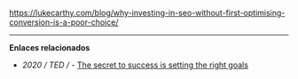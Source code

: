 


https://lukecarthy.com/blog/why-investing-in-seo-without-first-optimising-conversion-is-a-poor-choice/


--------------------
**Enlaces relacionados**

- *2020 / TED /* - [The secret to success is setting the right goals](https://www.ted.com/talks/john_doerr_why_the_secret_to_success_is_setting_the_right_goals)
<!--stackedit_data:
eyJoaXN0b3J5IjpbMTgzMDM3NTE5Nl19
-->